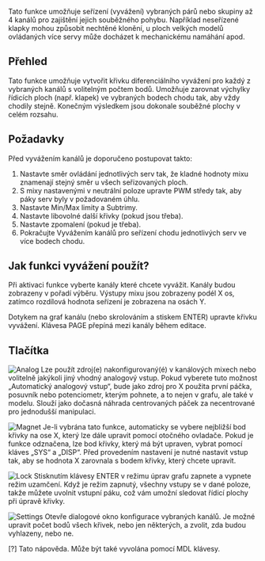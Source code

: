 Tato funkce umožňuje seřízení (vyvážení) vybraných párů nebo skupiny až 4 kanálů pro zajištění jejich souběžného pohybu. Například neseřízené klapky mohou způsobit nechtěné klonění, u ploch velkých modelů ovládaných více servy může docházet k mechanickému namáhání apod.

## Přehled
Tato funkce umožňuje vytvořit křivku diferenciálního vyvážení pro každý z vybraných kanálů s volitelným počtem bodů. Umožňuje zarovnat výchylky řídicích ploch (např. klapek) ve vybraných bodech chodu tak, aby vždy chodily stejně. Konečným výsledkem jsou dokonale souběžné plochy v celém rozsahu.

## Požadavky 
Před vyvážením kanálů je doporučeno postupovat takto:
1. Nastavte směr ovládání jednotlivých serv tak, že kladné hodnoty mixu znamenají stejný směr u všech seřizovaných ploch.
2. S mixy nastavenými v neutrální poloze upravte PWM středy tak, aby páky serv byly v požadovaném úhlu.
3. Nastavte Min/Max limity a Subtrimy.
4. Nastavte libovolné další křivky (pokud jsou třeba).
5. Nastavte zpomalení (pokud je třeba).
6. Pokračujte Vyvážením kanálů pro seřízení chodu jednotlivých serv ve více bodech chodu.

## Jak funkci vyvážení použít?
Při aktivaci funkce vyberte kanály které chcete vyvážit. Kanály budou zobrazeny v pořadí výběru. Výstupy mixu jsou zobrazeny podél X os, zatímco rozdílová hodnota seřízení je zobrazena na osách Y.

Dotykem na graf kanálu (nebo skrolováním a stiskem ENTER) upravte křivku vyvážení. Klávesa PAGE přepíná mezi kanály během editace.

## Tlačítka
![Analog](FLASH:/bitmaps/system/icon_analog.png) Lze použít zdroj(e) nakonfigurovaný(é) v kanálových mixech nebo volitelně jakýkoli jiný vhodný analogový vstup. Pokud vyberete tuto možnost „Automatický analogový vstup“, bude jako zdroj pro X použita první páčka, posuvník nebo potenciometr, kterým pohnete, a to nejen v grafu, ale také v modelu. Slouží jako dočasná náhrada centrovaných páček za necentrované pro jednodušší manipulaci.

![Magnet](FLASH:/bitmaps/system/icon_magnet.png) Je-li vybrána tato funkce, automaticky se vybere nejbližší bod křivky na ose X, který lze dále upravit pomocí otočného ovladače. Pokud je funkce odznačena, lze bod křivky, který má být upraven, vybrat pomocí kláves „SYS“ a „DISP“. Před provedením nastavení je nutné nastavit vstup tak, aby se hodnota X zarovnala s bodem křivky, který chcete upravit.

![Lock](FLASH:/bitmaps/system/icon_lock.png) Stisknutím klávesy ENTER v režimu úprav grafu zapnete a vypnete režim uzamčení. Když je režim zapnutý, všechny vstupy se v dané poloze, takže můžete uvolnit vstupní páku, což vám umožní sledovat řídicí plochy při úpravě křivky.

![Settings](FLASH:/bitmaps/system/icon_system.png) Otevře dialogové okno konfigurace vybraných kanálů. Je možné upravit počet bodů všech křivek, nebo jen některých, a zvolit, zda budou vyhlazeny, nebo ne.

[?] Tato nápověda. Může být také vyvolána pomocí MDL klávesy.
